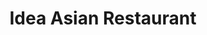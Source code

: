 ---
layout: place
title: "Idea Asian Restaurant"
permalink: /new-jersey/clarksboro/idea-asian-restaurant.html
stateAbbr: NJ
stateName: New Jersey
cityName: Clarksboro
seo:
  name: "Idea Asian Restaurant"
  type: Restaurant
  links: https://m.facebook.com/people/Idea-Asian/100057585603666/
description: "Idea Asian Restaurant serves delicious sushi in Clarksboro, New Jersey. Try fresh Japanese dishes for a great dining experience. Available for takeout, lunch, and dinner."
place_id: ChIJZ2dZJQ3bxokRNYHZtbOl7d4
photos:
  - name: >-
      places/ChIJZ2dZJQ3bxokRNYHZtbOl7d4/photos/AeeoHcImabLmG1AZbgxYML0jqipithbkny9ynRq_2ujGlkmb2teqUieKRN9-f5lEOLJa_UTVShm1Zsr2NCM1SNMDWo9yOFd1mX04CJb2q9aBzDTUWCQLj7-se7pas6nni20l929Yinj5c-yqCXSpyxYQeGPbueyiLFuSg1bxcddjFn8FHALFwbIltzbS_IfzvNEEMaUDGuFHIbhkryGICdETx-DorqxSZ1XhUtw34VTs6gKG5_WHXcoA9f9heWi92Jmxrq7wT03iWSKHUuLjYvcW77IrB1u5gmUYW761FmRlXZeQx1jpXH_gsEQi_rqgvVmg0RcnUU9v7P-cAtZoT5oXuZfDGTP4B7vj2ikAsaSxcUCmDUs1boLoNih0DAFb3q_FyTc-tsY55XdqFqo6GwPFeMxEV5frYtzTVAM7y4AF8gDf4b3N
    widthPx: 1896
    heightPx: 2209
    authorAttributions:
      - displayName: Mike DeMeo
        uri: https://maps.google.com/maps/contrib/109180707600581243852
        photoUri: >-
          https://lh3.googleusercontent.com/a-/ALV-UjVKyFg7rVDztNh1e937bCRztyX5eC6Jg5CJ0XoKly02mcI1nn8Z=s100-p-k-no-mo
    flagContentUri: >-
      https://www.google.com/local/imagery/report/?cb_client=maps_api_places.places_api&image_key=!1e10!2sCIHM0ogKEICAgICkqsTEsAE&hl=en-US
    googleMapsUri: >-
      https://www.google.com/maps/place//data=!3m4!1e2!3m2!1sCIHM0ogKEICAgICkqsTEsAE!2e10!4m2!3m1!1s0x89c6db0d25596767:0xdeeda5b3b5d98135
  - name: >-
      places/ChIJZ2dZJQ3bxokRNYHZtbOl7d4/photos/AeeoHcIFXiKz2_zffQvDa_qEMX_Xdnd3HHddrSC8EJ5dGLG2ARIdR4sEII4ojjMIwX0hTsvceOw0L-W8oGlIoosv4Eu1obm1LgR31LWTqCpNQOgKlS-8TiTxjiXM-s1pMj5IFDG-Mr-0bvXw_bcpgb1eHqnL8Ckelbn0g5fF0APKPDmLtthHYa28IxJE6jdANw7_LZLE-9O94qa4kFxCGhulLBiiw-OIkghN4qgXSPMBaRl_HN452gAzqLY-AtBokJ7_lifRTuWnfg5KNnMfC2lRjeBnhhGLJ9RGEZM4BP4yq1pAG3OCShpRTbb4JkMTHjxNa-ckcvR-G69gDjzqE-EJNY7IZyuw_Xhj01WWAqWw6TXshpP5itljTvjLlHH6ojBNWxR_sZ7ruCktyiFj5fXx46aTT1XIsRmrAHWw-uQ0ous
    widthPx: 4032
    heightPx: 3024
    authorAttributions:
      - displayName: Tanya Ponce
        uri: https://maps.google.com/maps/contrib/117124493567336593499
        photoUri: >-
          https://lh3.googleusercontent.com/a-/ALV-UjWJFqnbvCGMcmsX9hOX0ap3ACtQ3JIH-R-o78etcGFehy55D2vD=s100-p-k-no-mo
    flagContentUri: >-
      https://www.google.com/local/imagery/report/?cb_client=maps_api_places.places_api&image_key=!1e10!2sCIHM0ogKEICAgIDMyrHHRA&hl=en-US
    googleMapsUri: >-
      https://www.google.com/maps/place//data=!3m4!1e2!3m2!1sCIHM0ogKEICAgIDMyrHHRA!2e10!4m2!3m1!1s0x89c6db0d25596767:0xdeeda5b3b5d98135
  - name: >-
      places/ChIJZ2dZJQ3bxokRNYHZtbOl7d4/photos/AeeoHcLtzi7nVY2As8Nyr0ucR3X5hzxVaGpQboCNvvAnWUSGuS2Cp3i7UfJum3r99zON2YVU2VTHQ2_AxslVifFAZGIquF_-oW74uaOc1ExVxL_AFnrTYRcJLmN0cNzqR6pB5x-Bbhx5a8wWE73UInGbWrNZRJVbxXBA7uXj0NsT1wFRysiA2UmyocXt4L6VWxXPCGbY44HgVY4O9zebEHftCMUR8CzNZkdFmFkbhA88NVHYMb-YLQ0PxDOdFEEQO9zxZLb4wQfzFvFNp1FBZjAXpi88D3GFjWepealPnnVmMi-b3tpGjyGG7-h7_wgzPYTrqIhovn-JquY60n6XPfkvrY8D2yEHJ1v4QsSi1HZVYLY5iJuVMc6dxuRtNRhuOf0D98A10TwZqO_3drXekDl_OMseBPr6E7G4M8Zsfj3nnwctt-41
    widthPx: 2268
    heightPx: 4032
    authorAttributions:
      - displayName: Brian Lux
        uri: https://maps.google.com/maps/contrib/102949564312701716607
        photoUri: >-
          https://lh3.googleusercontent.com/a-/ALV-UjVPm_pX5pYqX4axal2xuaTcTLZgy4az0gzgm8Ph7kbKpnxQc0-EfQ=s100-p-k-no-mo
    flagContentUri: >-
      https://www.google.com/local/imagery/report/?cb_client=maps_api_places.places_api&image_key=!1e10!2sCIHM0ogKEICAgIDp79K0vAE&hl=en-US
    googleMapsUri: >-
      https://www.google.com/maps/place//data=!3m4!1e2!3m2!1sCIHM0ogKEICAgIDp79K0vAE!2e10!4m2!3m1!1s0x89c6db0d25596767:0xdeeda5b3b5d98135
  - name: >-
      places/ChIJZ2dZJQ3bxokRNYHZtbOl7d4/photos/AeeoHcJZJGwMJ7p6_RsR1xwDIeLwXIyTKaB6P7Ps-QhtJAQVtXvchQLB-Ok-mQbKshNRVzQ4vIiSgltjMoqJfoNmnH_SxaWAENN3GPC8E9aPVr1xs7hcYFeLjhdmqJgDiES8qBxAhqY9HLN-dd4Q6H1YV-_1UId7FL0kHADXqGhsYU18HMgN124dHceEk2kJ9hhFN6RBvktyCMq2LOYUfDvY99X-TCuzDa5eVTGa9cekWwpkL6Bkg4pvkK8elxo76HxK6Xufv9n5hfQyGH-Zab-0OTH4hcWgIVqPPqk3NcmPrPoxJoYL6-sUTpuMzQ6S1CUok-rpHulL_hMDcpIMlK0ncFwIs6mK2aPvRUCLXOjeAFYRZbcjGxaYyvH0L4hN9JtQ6ucC-kwHI_RXZu1ieCzfxLyWKPpWj3EKqXOWGgRYmfkryQ
    widthPx: 1440
    heightPx: 1920
    authorAttributions:
      - displayName: Elaine Corcoran
        uri: https://maps.google.com/maps/contrib/102567834095199064195
        photoUri: >-
          https://lh3.googleusercontent.com/a-/ALV-UjVcQU01fLWeftZpvq7rKRN-8wyH1FDW6Be9LK6vrQ2B_Yc8hH2psg=s100-p-k-no-mo
    flagContentUri: >-
      https://www.google.com/local/imagery/report/?cb_client=maps_api_places.places_api&image_key=!1e10!2sCIHM0ogKEICAgID_ws3uQQ&hl=en-US
    googleMapsUri: >-
      https://www.google.com/maps/place//data=!3m4!1e2!3m2!1sCIHM0ogKEICAgID_ws3uQQ!2e10!4m2!3m1!1s0x89c6db0d25596767:0xdeeda5b3b5d98135
  - name: >-
      places/ChIJZ2dZJQ3bxokRNYHZtbOl7d4/photos/AeeoHcLMAQfYv-g7_BiVkCG58ywdVmD29KLQA-IPvMa-6faUKdr_a9_RvYGzJWX33JdI1hVKzxgrOLSslDhwZzvGWdoUsdvJY-DFeC8XxpR1mvo5x9RLWbWh0thw_maiKDSRLlb38aK9N-NBKDE4qfu0hgN4ZOw7sLXjIx-Z9SBEJjGjtNkHMFraqMP-uSdRMzyPj04R_HAmPVDK2eGNsJpIN02DSzy1zkA3zs1yFKzW6eoXc-SQvdiB66rNiKSXS997VEkssg1KHcfKT70N2pf9RQQeO6CZILMpAstXxqX_iS5_udGTluR-4S92exC2Hl7e74G8bH0J8kUldx_0HxHekPpVkhVNmozIizo5Cw_5kFp88uEXPEMNIsuhFCfiGMA3cLjFF9JFtDulnj2lrTO20A6BFhC6SUWey711b9BhdMEF0w
    widthPx: 4032
    heightPx: 3024
    authorAttributions:
      - displayName: Kurt Kirkham
        uri: https://maps.google.com/maps/contrib/100350547668330974559
        photoUri: >-
          https://lh3.googleusercontent.com/a-/ALV-UjXd6QmTWCuu-wFV8UuL_Cd_m9th0fq1VWoESP-lkhbh25uCUV_i=s100-p-k-no-mo
    flagContentUri: >-
      https://www.google.com/local/imagery/report/?cb_client=maps_api_places.places_api&image_key=!1e10!2sCIHM0ogKEICAgICM2t2QHw&hl=en-US
    googleMapsUri: >-
      https://www.google.com/maps/place//data=!3m4!1e2!3m2!1sCIHM0ogKEICAgICM2t2QHw!2e10!4m2!3m1!1s0x89c6db0d25596767:0xdeeda5b3b5d98135
  - name: >-
      places/ChIJZ2dZJQ3bxokRNYHZtbOl7d4/photos/AeeoHcIsEraf9ppzJpEnDNtgf_KNbIk8aNzPMx6IAMeb-uOtDSoh5PH4f_WntDLymwqaFA9MCdI73ub4NEkOA8UDCsrpJBTqiQ8PZnaSPCDiMvJEK6PwBGhg6LsOGMpUNSm60Yxj5-2SXLUU4lFhnb7AHbR5qj_tYwxR8TpwNEZiOyXKXvaY5BC86ZBtp9t_jivC4dR1DLhZdqERf6j0YpIETOzZ6sYfgllkUIkxBDVLo7UzPxIZCgZKxgMsenv_7N11nZJOfm7DBBrZ1EnthWknaJFNZ_du2HczvxS59RfVHzkHGTEzbe6WLUozO4y2QQn7IO8N6BnZrw0LrVsqBeaMIwQDx3UH7Rfcd5xwTAtJQlfNxEEns1v1dTpkZETc7ZuOl7kdNkk-XPN5BNGiESnFviHJLk-pCN-wCuX38QP4o1tbk0Y
    widthPx: 4032
    heightPx: 1960
    authorAttributions:
      - displayName: U Do It
        uri: https://maps.google.com/maps/contrib/104968539056351191588
        photoUri: >-
          https://lh3.googleusercontent.com/a-/ALV-UjXpvLFfjX3URVhPFKu4vifhL6jck35PmKkFTcqaKexlwRL2bVVG=s100-p-k-no-mo
    flagContentUri: >-
      https://www.google.com/local/imagery/report/?cb_client=maps_api_places.places_api&image_key=!1e10!2sCIHM0ogKEICAgICkvvaCkwE&hl=en-US
    googleMapsUri: >-
      https://www.google.com/maps/place//data=!3m4!1e2!3m2!1sCIHM0ogKEICAgICkvvaCkwE!2e10!4m2!3m1!1s0x89c6db0d25596767:0xdeeda5b3b5d98135
  - name: >-
      places/ChIJZ2dZJQ3bxokRNYHZtbOl7d4/photos/AeeoHcL3Gr5cmG2k-5lw_pcThUMana6huViXsVGAlB8i4V7mf2lAtCbcTJhTTEDhxUaf-1tb31oQV8X7IzaxM_n-xH0R1lhUDFhsoop4YdYl5bBjB36eFezwkaC9u33OeRvMffAhMez4preOQJ6MadWEHsxkZCQsQwgRSoexw61gTW-yFIv4Bfj4FLJSaL6R8hI40aeIsjbL-ioOBZknF4_efJ9lzEzWCjH-tCU8W9iTAvoMEZ8eZFz8aDbeG9aWophrLx5W3aUJ25Dfarhp3chipnBFVyyVU7xzwpN_dINDoKABVRWAqf7d647JcnTYiOFm7duWWgS0z5nRY-Rrv_hA8jqcMvHnVn4QXNgHPfuZ5dovrXjAin3KYt1s7QZlFmhwhaZjCcd_JEROMk4a74l2JRlX0DASw7y1BW4ZaOvhr3dsvw
    widthPx: 4032
    heightPx: 1960
    authorAttributions:
      - displayName: U Do It
        uri: https://maps.google.com/maps/contrib/104968539056351191588
        photoUri: >-
          https://lh3.googleusercontent.com/a-/ALV-UjXpvLFfjX3URVhPFKu4vifhL6jck35PmKkFTcqaKexlwRL2bVVG=s100-p-k-no-mo
    flagContentUri: >-
      https://www.google.com/local/imagery/report/?cb_client=maps_api_places.places_api&image_key=!1e10!2sCIHM0ogKEICAgICkvvb1Wg&hl=en-US
    googleMapsUri: >-
      https://www.google.com/maps/place//data=!3m4!1e2!3m2!1sCIHM0ogKEICAgICkvvb1Wg!2e10!4m2!3m1!1s0x89c6db0d25596767:0xdeeda5b3b5d98135
  - name: >-
      places/ChIJZ2dZJQ3bxokRNYHZtbOl7d4/photos/AeeoHcJiISFou6IZQ-BJ4T30iORLCwwVRYGwgtoUB2VF3BCkOpQu8fJPBqyyULejWd6_XHu4ZuV5LpeTG1lTAKOlTQXFaQAOiZ58KsSodaFrigH0-RtedbSUFwoWQQWE8LHG2az54s_hmUa7IjaoKrxApHwvkjXJivi4m95E9jm_ATmUlSaByhnpp_uygUtsDozz_llXm3c10fO2KMQ378DsMoK7v1HnIuop250HiQSTpMxYmImqgCprI5464rYIM_VNpuIpMiXtAWAlgUWl1UxapDrp6GAN2gyWzZXvodnSlYV3Ue0IIn9d4_au-gRN_QP60qBPuLzeBXf5KxqH8oyzYPw-vdo42Hm_rFG1MlNyIlTnVfco_ILOMNXQLyLSHKohsiQzCOM-XMxUE-sfNKUIKvxW1SNm65riZuzlFG0vSJWn5w
    widthPx: 3060
    heightPx: 4080
    authorAttributions:
      - displayName: Cherylann McDermott
        uri: https://maps.google.com/maps/contrib/100562833061344797401
        photoUri: >-
          https://lh3.googleusercontent.com/a/ACg8ocLPbupO84s_O6XfBAQMpK7usxUtA_xqJ9oMXWPUZKDZVgUTqQ=s100-p-k-no-mo
    flagContentUri: >-
      https://www.google.com/local/imagery/report/?cb_client=maps_api_places.places_api&image_key=!1e10!2sCIHM0ogKEICAgIC7zcXRCg&hl=en-US
    googleMapsUri: >-
      https://www.google.com/maps/place//data=!3m4!1e2!3m2!1sCIHM0ogKEICAgIC7zcXRCg!2e10!4m2!3m1!1s0x89c6db0d25596767:0xdeeda5b3b5d98135
  - name: >-
      places/ChIJZ2dZJQ3bxokRNYHZtbOl7d4/photos/AeeoHcJSjbdtYFCaq9fRwx2fjhzVi4srt6HztXcYi-a2fr9wKuBf_xuSHjFh1DtEaLOuuUuU1-KFjKa3lu8l4wuR8qNx9EmsOvVr36TlkKgIVs6cqYHLQ3rn6fkx-w2f4cWEk64-XMux_v_F1DuYoZASntn8x3fzasmZU7BMpHVgfQ9wJnqKFMqh7bcTLE4U_aT7ybJ51BG3mrN2LucOBzuACXR3sjdAfm_dvqpuT5GkRk98TuC3B9qFtugQMfZsEHx9WnOxvUtacndqX0TISJldMSQhoXI6YzhxuVhmZHvkPQJw8fVsyLhGrZq4iXifVIindirbnv13eLMZw27bpoIWs8cWDgWUeJ6PArzdSb54mwKyLN_fMMFHh4_RqCLuMgd4mxRRV7OETydd8FHBbq0sJR3XfCUFapFZHPczj8ty9nidYw
    widthPx: 4032
    heightPx: 3024
    authorAttributions:
      - displayName: Rick B.
        uri: https://maps.google.com/maps/contrib/117831647907474959841
        photoUri: >-
          https://lh3.googleusercontent.com/a-/ALV-UjW7faRMa-qCj9D959-ICygFjM8QrOeWDZydfoblE8h2WPP9DpKzww=s100-p-k-no-mo
    flagContentUri: >-
      https://www.google.com/local/imagery/report/?cb_client=maps_api_places.places_api&image_key=!1e10!2sCIHM0ogKEICAgID0y5juCA&hl=en-US
    googleMapsUri: >-
      https://www.google.com/maps/place//data=!3m4!1e2!3m2!1sCIHM0ogKEICAgID0y5juCA!2e10!4m2!3m1!1s0x89c6db0d25596767:0xdeeda5b3b5d98135
  - name: >-
      places/ChIJZ2dZJQ3bxokRNYHZtbOl7d4/photos/AeeoHcLsAiL435NE9HPn-S5wZ7XFn6bIefQn8hs6XcNEAPNM_SNi-ahMSyDlgWcv7eJ371fMIw-Kg22cfiCmlcCYBabMJjAkKMuWN5R20QHKrvLdLK3iaB3kDdx0ZaGXmw6_CyozbpGmypr1LplWELBUANGpLX3sllj8u7394ErjRkRFgMb2zRbqIcPPxugcUBMUtdomcnb_fwnvXjXenM-5Fxq4_l5Cxs-Z26ealnEoeo7kosl2I-dmS8aSbFQRCA62s9Z5H8AtY6_zK-eSWbrOXgrYY2K2ujoPs13j9BpSCaWWXkrdDCb-0Ihx2m86dNpJv6CATrv7jI2Td-Vj0t8ekhRsvWQjXDnv_8fkCGZ65d8eVLVMC5Gar--da6ACbgFgEr5aiKsnjQh24mwz6SD5AA2aeFhYBpKoYSTu8jzp4OKbKa9q
    widthPx: 4032
    heightPx: 1960
    authorAttributions:
      - displayName: U Do It
        uri: https://maps.google.com/maps/contrib/104968539056351191588
        photoUri: >-
          https://lh3.googleusercontent.com/a-/ALV-UjXpvLFfjX3URVhPFKu4vifhL6jck35PmKkFTcqaKexlwRL2bVVG=s100-p-k-no-mo
    flagContentUri: >-
      https://www.google.com/local/imagery/report/?cb_client=maps_api_places.places_api&image_key=!1e10!2sCIHM0ogKEICAgICkvrbbuQE&hl=en-US
    googleMapsUri: >-
      https://www.google.com/maps/place//data=!3m4!1e2!3m2!1sCIHM0ogKEICAgICkvrbbuQE!2e10!4m2!3m1!1s0x89c6db0d25596767:0xdeeda5b3b5d98135
address: 121 Berkley Rd, Clarksboro, NJ 08020, USA
street: 121 Berkley Rd
city: Clarksboro
state: NJ
zip: '08020'
country: USA
neighborhood: Clarksboro
latitude: '39.814199'
longitude: '-75.223819'
accessibility_options:
  wheelchairAccessibleParking: true
  wheelchairAccessibleEntrance: true
  wheelchairAccessibleRestroom: true
  wheelchairAccessibleSeating: true
business_status: OPERATIONAL
name: Idea Asian Restaurant
google_maps_links:
  directionsUri: >-
    https://www.google.com/maps/dir//''/data=!4m7!4m6!1m1!4e2!1m2!1m1!1s0x89c6db0d25596767:0xdeeda5b3b5d98135!3e0
  placeUri: https://maps.google.com/?cid=16063677637169086773
  writeAReviewUri: >-
    https://www.google.com/maps/place//data=!4m3!3m2!1s0x89c6db0d25596767:0xdeeda5b3b5d98135!12e1
  reviewsUri: >-
    https://www.google.com/maps/place//data=!4m4!3m3!1s0x89c6db0d25596767:0xdeeda5b3b5d98135!9m1!1b1
  photosUri: >-
    https://www.google.com/maps/place//data=!4m3!3m2!1s0x89c6db0d25596767:0xdeeda5b3b5d98135!10e5
primary_type: Asian Restaurant
opening_hours:
  regular: null
  current: null
secondary_opening_hours:
  regular:
    weekdayDescriptions: null
    type: null
  current:
    weekdayDescriptions: null
    type: null
phone: (856) 599-1668
price_level: PRICE_LEVEL_MODERATE
price_range: $10 &ndash; $20
rating: '4.4'
rating_count: 300
website: https://m.facebook.com/people/Idea-Asian/100057585603666/
reviews:
  - name: >-
      places/ChIJZ2dZJQ3bxokRNYHZtbOl7d4/reviews/ChZDSUhNMG9nS0VJQ0FnTUNROW9iUklBEAE
    relativePublishTimeDescription: a month ago
    rating: 5
    text:
      text: >-
        I - I love this restaurant so much it's my absolute favorite if I want
        to get high quality comfort food!

        D- Don't skip coming here if you live near or are coming in from out of
        town. The environment is very welcoming!

        E- Every time I come here I am greeted by reliant and efficient service
        that has seriously never brought me down.

        A- All the food is so delicious!! The pink lady is my go-to order and
        seriously every time I put the roll in my mouth I am transported to my
        personal heaven.


        This family owned sushi restaurant is the best restaurant in the area.
        The owner Kerry is seriously so sweet and you can tell that she is so
        passionate about her business.

        If you are hesitant to enter, just give it a try and you will not regret
        it!!!!
      languageCode: en
    originalText:
      text: >-
        I - I love this restaurant so much it's my absolute favorite if I want
        to get high quality comfort food!

        D- Don't skip coming here if you live near or are coming in from out of
        town. The environment is very welcoming!

        E- Every time I come here I am greeted by reliant and efficient service
        that has seriously never brought me down.

        A- All the food is so delicious!! The pink lady is my go-to order and
        seriously every time I put the roll in my mouth I am transported to my
        personal heaven.


        This family owned sushi restaurant is the best restaurant in the area.
        The owner Kerry is seriously so sweet and you can tell that she is so
        passionate about her business.

        If you are hesitant to enter, just give it a try and you will not regret
        it!!!!
      languageCode: en
    authorAttribution:
      displayName: Regina Lee
      uri: https://www.google.com/maps/contrib/108560685138347410193/reviews
      photoUri: >-
        https://lh3.googleusercontent.com/a/ACg8ocJ1WXbLx3004rsAc9qJzdAjt3u6g8ifeuZM_oqnRJQAKaiUYg=s128-c0x00000000-cc-rp-mo
    publishTime: '2025-03-04T06:59:37.842093Z'
    flagContentUri: >-
      https://www.google.com/local/review/rap/report?postId=ChZDSUhNMG9nS0VJQ0FnTUNROW9iUklBEAE&d=17924085&t=1
    googleMapsUri: >-
      https://www.google.com/maps/reviews/data=!4m6!14m5!1m4!2m3!1sChZDSUhNMG9nS0VJQ0FnTUNROW9iUklBEAE!2m1!1s0x89c6db0d25596767:0xdeeda5b3b5d98135
  - name: >-
      places/ChIJZ2dZJQ3bxokRNYHZtbOl7d4/reviews/ChdDSUhNMG9nS0VJQ0FnTUNRM0pQODlBRRAB
    relativePublishTimeDescription: a month ago
    rating: 3
    text:
      text: >-
        I don’t know if the day you order, chef cooking, or flow of business is
        what has determined the taste of take out food but it has been hit or
        miss. When this place first opened it was AMAZING. After awhile I
        ordered on a Sunday and the food was terrible. Some time has passed so I
        decided to try again and unfortunately the food is disappointing again
        yet last Saturday it was perfect. Today  our Gyoza rolls were burnt and
        the Vegetable lo mein was tasteless w very little veggies. They can’t
        seem to get the General Tso chicken to our liking.. despite ordering x x
        spicy the sauce is SWEET w no heat at all. I LOVE Asian food and hope
        they get it together.
      languageCode: en
    originalText:
      text: >-
        I don’t know if the day you order, chef cooking, or flow of business is
        what has determined the taste of take out food but it has been hit or
        miss. When this place first opened it was AMAZING. After awhile I
        ordered on a Sunday and the food was terrible. Some time has passed so I
        decided to try again and unfortunately the food is disappointing again
        yet last Saturday it was perfect. Today  our Gyoza rolls were burnt and
        the Vegetable lo mein was tasteless w very little veggies. They can’t
        seem to get the General Tso chicken to our liking.. despite ordering x x
        spicy the sauce is SWEET w no heat at all. I LOVE Asian food and hope
        they get it together.
      languageCode: en
    authorAttribution:
      displayName: Eva Zee
      uri: https://www.google.com/maps/contrib/112805948591060380703/reviews
      photoUri: >-
        https://lh3.googleusercontent.com/a/ACg8ocK16X62SLGazpdtl1_y_a3Zfkvjox_N45nKhhR0vbTctZQGPw=s128-c0x00000000-cc-rp-mo-ba2
    publishTime: '2025-03-02T23:27:47.791601Z'
    flagContentUri: >-
      https://www.google.com/local/review/rap/report?postId=ChdDSUhNMG9nS0VJQ0FnTUNRM0pQODlBRRAB&d=17924085&t=1
    googleMapsUri: >-
      https://www.google.com/maps/reviews/data=!4m6!14m5!1m4!2m3!1sChdDSUhNMG9nS0VJQ0FnTUNRM0pQODlBRRAB!2m1!1s0x89c6db0d25596767:0xdeeda5b3b5d98135
  - name: >-
      places/ChIJZ2dZJQ3bxokRNYHZtbOl7d4/reviews/ChZDSUhNMG9nS0VJQ0FnTUNBcXBPZkNnEAE
    relativePublishTimeDescription: 2 months ago
    rating: 5
    text:
      text: >-
        All the dishes we had were beautifully prepared with very fresh
        ingredients, vegetables and seafood in our cases. A very good
        restaurant. In my experience the best in this area. And the prices were
        very fair
      languageCode: en
    originalText:
      text: >-
        All the dishes we had were beautifully prepared with very fresh
        ingredients, vegetables and seafood in our cases. A very good
        restaurant. In my experience the best in this area. And the prices were
        very fair
      languageCode: en
    authorAttribution:
      displayName: Charles Meloy
      uri: https://www.google.com/maps/contrib/111135090012935664374/reviews
      photoUri: >-
        https://lh3.googleusercontent.com/a-/ALV-UjXig4nPHtv8jhp9pEK7Y3lQmf1Q2m9uRWBoc9vZXFv-duULGTZ3=s128-c0x00000000-cc-rp-mo
    publishTime: '2025-01-30T23:31:18.888291Z'
    flagContentUri: >-
      https://www.google.com/local/review/rap/report?postId=ChZDSUhNMG9nS0VJQ0FnTUNBcXBPZkNnEAE&d=17924085&t=1
    googleMapsUri: >-
      https://www.google.com/maps/reviews/data=!4m6!14m5!1m4!2m3!1sChZDSUhNMG9nS0VJQ0FnTUNBcXBPZkNnEAE!2m1!1s0x89c6db0d25596767:0xdeeda5b3b5d98135
  - name: >-
      places/ChIJZ2dZJQ3bxokRNYHZtbOl7d4/reviews/ChZDSUhNMG9nS0VJQ0FnSUN3eVBicVl3EAE
    relativePublishTimeDescription: 7 years ago
    rating: 5
    text:
      text: >-
        Excellent meals for our group . Prices were very fair and the place was
        very clean with an appealing atmosphere. Definitely going to make this a
        regular lunch/dinner stop. Everyone had both appetizers and dinners. 
        Tasted all the plates and was very impressed.  The service was very good
        and friendly.  Pictures of lettuce wraps, vegetable dumplings, spring
        rolls, and salmon sushi. Finally, a great Asian/Sushi place in the
        Mantua - East Greenwich area.  It is a BYOB and you can walk from the
        Death of the Fox brewery in the same plaza before or after dinner.  They
        also do takeout if you want to eat in the brewery.  Highly recommend!
      languageCode: en
    originalText:
      text: >-
        Excellent meals for our group . Prices were very fair and the place was
        very clean with an appealing atmosphere. Definitely going to make this a
        regular lunch/dinner stop. Everyone had both appetizers and dinners. 
        Tasted all the plates and was very impressed.  The service was very good
        and friendly.  Pictures of lettuce wraps, vegetable dumplings, spring
        rolls, and salmon sushi. Finally, a great Asian/Sushi place in the
        Mantua - East Greenwich area.  It is a BYOB and you can walk from the
        Death of the Fox brewery in the same plaza before or after dinner.  They
        also do takeout if you want to eat in the brewery.  Highly recommend!
      languageCode: en
    authorAttribution:
      displayName: William DiAntonio
      uri: https://www.google.com/maps/contrib/106403862392633514679/reviews
      photoUri: >-
        https://lh3.googleusercontent.com/a/ACg8ocI8ZXf66jKPStBLV2CBR0UBcr-sbeX2m49Ggxx2TunVVDJr_w=s128-c0x00000000-cc-rp-mo-ba6
    publishTime: '2018-03-10T02:26:48.383Z'
    flagContentUri: >-
      https://www.google.com/local/review/rap/report?postId=ChZDSUhNMG9nS0VJQ0FnSUN3eVBicVl3EAE&d=17924085&t=1
    googleMapsUri: >-
      https://www.google.com/maps/reviews/data=!4m6!14m5!1m4!2m3!1sChZDSUhNMG9nS0VJQ0FnSUN3eVBicVl3EAE!2m1!1s0x89c6db0d25596767:0xdeeda5b3b5d98135
  - name: >-
      places/ChIJZ2dZJQ3bxokRNYHZtbOl7d4/reviews/ChdDSUhNMG9nS0VJQ0FnSURJOTYyUTRBRRAB
    relativePublishTimeDescription: 6 years ago
    rating: 5
    text:
      text: >-
        IDEA Asian Restaurant is in my top five best asian restaurants. I
        ordered Szechuan Peppercorn Beef and Mrs. U Do It ordered Crispy Chicken
        and Shrimp with Honeywalnut.  It was a great meal. Our bill was $52 w/o
        tip. The place was very clean and the staff was super nice. This is U Do
        It approved.
      languageCode: en
    originalText:
      text: >-
        IDEA Asian Restaurant is in my top five best asian restaurants. I
        ordered Szechuan Peppercorn Beef and Mrs. U Do It ordered Crispy Chicken
        and Shrimp with Honeywalnut.  It was a great meal. Our bill was $52 w/o
        tip. The place was very clean and the staff was super nice. This is U Do
        It approved.
      languageCode: en
    authorAttribution:
      displayName: U Do It
      uri: https://www.google.com/maps/contrib/104968539056351191588/reviews
      photoUri: >-
        https://lh3.googleusercontent.com/a-/ALV-UjXpvLFfjX3URVhPFKu4vifhL6jck35PmKkFTcqaKexlwRL2bVVG=s128-c0x00000000-cc-rp-mo-ba6
    publishTime: '2019-01-26T22:42:10.491119338Z'
    flagContentUri: >-
      https://www.google.com/local/review/rap/report?postId=ChdDSUhNMG9nS0VJQ0FnSURJOTYyUTRBRRAB&d=17924085&t=1
    googleMapsUri: >-
      https://www.google.com/maps/reviews/data=!4m6!14m5!1m4!2m3!1sChdDSUhNMG9nS0VJQ0FnSURJOTYyUTRBRRAB!2m1!1s0x89c6db0d25596767:0xdeeda5b3b5d98135
parking_options:
  freeParkingLot: true
  freeStreetParking: true
  valetParking: false
payment_options:
  acceptsCreditCards: true
  acceptsDebitCards: true
  acceptsCashOnly: false
  acceptsNfc: true
allow_dogs: null
curbside_pickup: null
delivery: null
dine_in: true
good_for_children: true
good_for_groups: true
good_for_sports: false
live_music: false
menu_for_children: null
outdoor_seating: false
reservable: null
restroom: true
serves_beer: false
serves_breakfast: false
serves_brunch: false
serves_cocktails: false
serves_coffee: null
serves_dinner: true
serves_dessert: true
serves_lunch: true
serves_vegetarian_food: true
serves_wine: false
takeout: true
summary: null

---